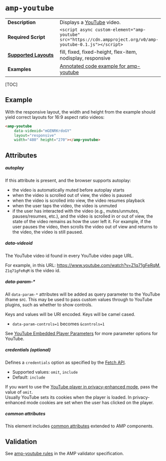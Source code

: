 <!---
Copyright 2015 The AMP HTML Authors. All Rights Reserved.

Licensed under the Apache License, Version 2.0 (the "License");
you may not use this file except in compliance with the License.
You may obtain a copy of the License at

      http://www.apache.org/licenses/LICENSE-2.0

Unless required by applicable law or agreed to in writing, software
distributed under the License is distributed on an "AS-IS" BASIS,
WITHOUT WARRANTIES OR CONDITIONS OF ANY KIND, either express or implied.
See the License for the specific language governing permissions and
limitations under the License.
-->

# <a name="amp-youtube"></a> `amp-youtube`

<table>
  <tr>
    <td width="40%"><strong>Description</strong></td>
    <td>Displays a <a href="https://www.youtube.com/">YouTube</a> video.</td>
  </tr>
  <tr>
    <td width="40%"><strong>Required Script</strong></td>
    <td><code>&lt;script async custom-element="amp-youtube" src="https://cdn.ampproject.org/v0/amp-youtube-0.1.js">&lt;/script></code></td>
  </tr>
  <tr>
    <td class="col-fourty"><strong><a href="https://www.ampproject.org/docs/guides/responsive/control_layout.html">Supported Layouts</a></strong></td>
    <td>fill, fixed, fixed-height, flex-item, nodisplay, responsive</td>
  </tr>
  <tr>
    <td width="40%"><strong>Examples</strong></td>
    <td><a href="https://ampbyexample.com/components/amp-youtube/">Annotated code example for amp-youtube</a></td>
  </tr>
</table>

[TOC]

## Example

With the responsive layout, the width and height from the example should yield correct layouts for 16:9 aspect ratio videos:

```html
<amp-youtube
    data-videoid="mGENRKrdoGY"
    layout="responsive"
    width="480" height="270"></amp-youtube>
```

## Attributes

##### autoplay

If this attribute is present, and the browser supports autoplay:

* the video is automatically muted before autoplay starts
* when the video is scrolled out of view, the video is paused
* when the video is scrolled into view, the video resumes playback
* when the user taps the video, the video is unmuted
* if the user has interacted with the video (e.g., mutes/unmutes, pauses/resumes, etc.), and the video is scrolled in or out of view, the state of the video remains as how the user left it.  For example, if the user pauses the video, then scrolls the video out of view and returns to the video, the video is still paused. 

##### data-videoid

The YouTube video id found in every YouTube video page URL.

For example, in this URL: https://www.youtube.com/watch?v=Z1q71gFeRqM, `Z1q71gFeRqM` is the video id.

##### data-param-*

All `data-param-*` attributes will be added as query parameter to the YouTube iframe src. This may be used to pass custom values through to YouTube plugins, such as whether to show controls.

Keys and values will be URI encoded. Keys will be camel cased.

- `data-param-controls=1` becomes `&controls=1`

See [YouTube Embedded Player Parameters](https://developers.google.com/youtube/player_parameters) for more parameter options for YouTube.

##### credentials (optional)

Defines a `credentials` option as specified by the [Fetch API](https://fetch.spec.whatwg.org/).

* Supported values: `omit`, `include`
* Default: `include`

If you want to use the [YouTube player in privacy-enhanced mode](http://www.google.com/support/youtube/bin/answer.py?answer=141046), pass the value of `omit`.  
Usually YouTube sets its cookies when the player is loaded. In privacy-enhanced mode cookies are set when the user has clicked on the player.

##### common attributes

This element includes [common attributes](https://www.ampproject.org/docs/reference/common_attributes) extended to AMP components.

## Validation

See [amp-youtube rules](https://github.com/ampproject/amphtml/blob/master/extensions/amp-youtube/validator-amp-youtube.protoascii) in the AMP validator specification.
